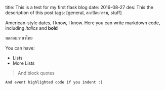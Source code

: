 title: This is a test for my first flask blog
date: 2016-08-27
des: This the description of this post
tags: [general, สถาปัตยกรรม, stuff]

American-style dates, I know, I know. Here you can write markdown code, including *italics* and **bold**

ทดสอบภาษาไทย 

You can have:
* Lists
* More Lists

> And block quotes

    And event highlighted code if you indent :)